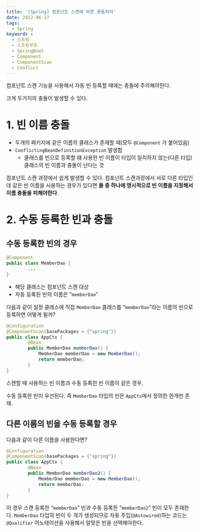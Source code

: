 ```yaml
---
title: '[Spring] 컴포넌트 스캔에 따른 충돌처리'
date: 2022-06-27
tags:
  - Spring
keywords :
  - 스프링
  - 스프링부트
  - SpringBoot
  - Component
  - ComponentScan
  - Conflict
---
```

컴포넌트 스캔 기능을 사용해서 자동 빈 등록할 때에는 충돌에 주의해야한다.

크게 두가지의 충돌이 발생할 수 있다.

# 1. 빈 이름 충돌

- 두개의 패키지에 같은 이름의 클래스가 존재할 때(모두 `@Component` 가 붙어있음)
- `ConflictingBeanDefinitionException` 발생함
    - 클래스를 빈으로 등록할 떄 사용한 빈 이름이 타입이 일치하지 않는(다른 타입) 클래스의 빈 이름과 충돌이 난다는 것

컴포넌트 스캔 과정에서 쉽게 발생할 수 있다. 컴포넌트 스캔과정에서 서로 다른 타입인데 같은 빈 이름을 사용하는 경우가 있다면 **둘 중 하나에 명시적으로 빈 이름을 지정해서 이름 충돌을 피해야한다**.

# 2. 수동 등록한 빈과 충돌
## 수동 등록한 빈의 경우
```java
@Component
public class MemberDao {
		...
}
```

- 해당 클래스는 컴포넌트 스캔 대상
- 자동 등록된 빈의 이름은 “`memberDao`”

다음과 같이 설정 클래스에 직접 `MemberDao` 클래스를 “`memberDao`”라는 이름의 빈으로 등록하면 어떻게 될까?

```java
@Configuration
@ComponentScan(basePackages = {"spring"})
public class AppCtx {
		@Bean
		public MemberDao memberDao() {
			MemberDao memberDao = new MemberDao();
			return memberDao;
		}
}
```

스캔할 때 사용하는 빈 이름과 수동 등록한 빈 이름이 같은 경우,

수동 등록한 빈이 우선된다. 즉 `MemberDao` 타입의 빈은 `AppCtx`에서 정의한 한개만 존재.

## 다른 이름의 빈을 수동 등록할 경우
다음과 같이 다른 이름을 사용한다면?

```java
@Configuration
@ComponentScan(basePackages = {"spring"})
public class AppCtx {
		@Bean
		public MemberDao memberDao2() {
			MemberDao memberDao = new MemberDao();
			return memberDao;
		}
}
```

이 경우 스캔 등록한 “`memberDao`” 빈과 수동 등록한 “`memberDao2`” 빈이 모두 존재한다. `MemberDao` 타입의 빈이 두 개가 생성되므로 자동 주입(`@Autowired`)하는 코드는 `@Qualifier` 어노테이션을 사용해서 알맞은 빈을 선택해야한다.
